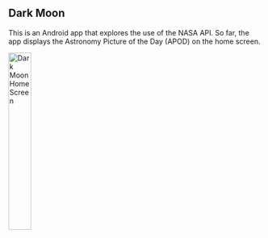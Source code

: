## Dark Moon
This is an Android app that explores the use of the NASA API. So far, the app displays the Astronomy Picture of the Day (APOD) on the home screen. 

<img src="https://i.imgur.com/loV15o1.png" width=30% alt="Dark Moon Home Screen"/>